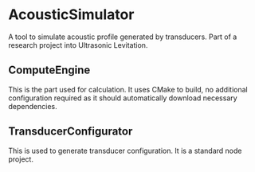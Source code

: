 # AcousticSimulator
A tool to simulate acoustic profile generated by transducers. Part of a research project into Ultrasonic Levitation.

## ComputeEngine
This is the part used for calculation. It uses CMake to build, no additional configuration required as it should automatically download necessary dependencies.

## TransducerConfigurator
This is used to generate transducer configuration. It is a standard node project.
